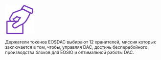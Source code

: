 ![Vote](/assets/why-join/vote.svg)

Держатели токенов EOSDAC выбирают 12 хранителей, миссия которых заключается в том, чтобы, управляя DAC, достичь бесперебойного производства блоков для EOSIO и оптимальной работы DAC.

